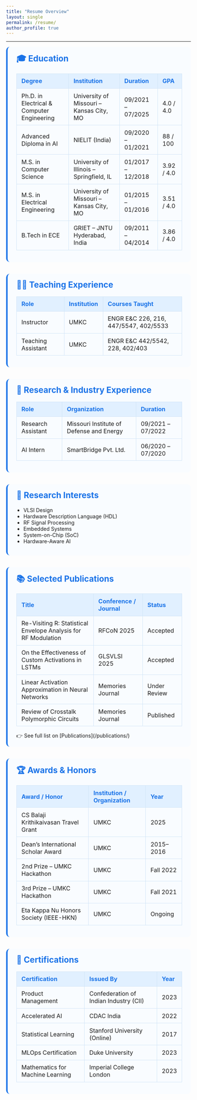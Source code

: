 ```yaml
---
title: "Resume Overview"
layout: single
permalink: /resume/
author_profile: true
---
```


<style>
  .resume-section {
    margin-bottom: 2rem;
    border-left: 4px solid #1a73e8;
    background: #f9fcff;
    padding: 1rem 1.5rem;
    border-radius: 10px;
  }

  .resume-section h2 {
    color: #1a73e8;
    margin-top: 0;
    font-size: 1.4rem;
  }

  .resume-table {
    width: 100%;
    border-collapse: collapse;
    margin-top: 0.8rem;
  }

  .resume-table th,
  .resume-table td {
    border: 1px solid #d0e4f7;
    padding: 0.6rem 0.8rem;
    text-align: left;
  }

  .resume-table th {
    background-color: #e1f0ff;
    color: #1a73e8;
  }

  .resume-table tr:hover {
    background-color: #f0f8ff;
    transition: 0.2s;
  }

  ul.research-list {
    margin-top: 0.5rem;
    padding-left: 1.2rem;
  }
</style>

---

<div class="resume-section">
  <h2>🎓 Education</h2>
  <table class="resume-table">
    <thead>
      <tr>
        <th>Degree</th>
        <th>Institution</th>
        <th>Duration</th>
        <th>GPA</th>
      </tr>
    </thead>
    <tbody>
      <tr><td>Ph.D. in Electrical & Computer Engineering</td><td>University of Missouri – Kansas City, MO</td><td>09/2021 – 07/2025</td><td>4.0 / 4.0</td></tr>
      <tr><td>Advanced Diploma in AI</td><td>NIELIT (India)</td><td>09/2020 – 01/2021</td><td>88 / 100</td></tr>
      <tr><td>M.S. in Computer Science</td><td>University of Illinois – Springfield, IL</td><td>01/2017 – 12/2018</td><td>3.92 / 4.0</td></tr>
      <tr><td>M.S. in Electrical Engineering</td><td>University of Missouri – Kansas City, MO</td><td>01/2015 – 01/2016</td><td>3.51 / 4.0</td></tr>
      <tr><td>B.Tech in ECE</td><td>GRIET – JNTU Hyderabad, India</td><td>09/2011 – 04/2014</td><td>3.86 / 4.0</td></tr>
    </tbody>
  </table>
</div>

<div class="resume-section">
  <h2>👨‍🏫 Teaching Experience</h2>
  <table class="resume-table">
    <thead>
      <tr><th>Role</th><th>Institution</th><th>Courses Taught</th></tr>
    </thead>
    <tbody>
      <tr><td>Instructor</td><td>UMKC</td><td>ENGR E&C 226, 216, 447/5547, 402/5533</td></tr>
      <tr><td>Teaching Assistant</td><td>UMKC</td><td>ENGR E&C 442/5542, 228, 402/403</td></tr>
    </tbody>
  </table>
</div>

<div class="resume-section">
  <h2>🔬 Research & Industry Experience</h2>
  <table class="resume-table">
    <thead><tr><th>Role</th><th>Organization</th><th>Duration</th></tr></thead>
    <tbody>
      <tr><td>Research Assistant</td><td>Missouri Institute of Defense and Energy</td><td>09/2021 – 07/2022</td></tr>
      <tr><td>AI Intern</td><td>SmartBridge Pvt. Ltd.</td><td>06/2020 – 07/2020</td></tr>
    </tbody>
  </table>
</div>

<div class="resume-section">
  <h2>🧠 Research Interests</h2>
  <ul class="research-list">
    <li>VLSI Design</li>
    <li>Hardware Description Language (HDL)</li>
    <li>RF Signal Processing</li>
    <li>Embedded Systems</li>
    <li>System-on-Chip (SoC)</li>
    <li>Hardware-Aware AI</li>
  </ul>
</div>

<div class="resume-section">
  <h2>📚 Selected Publications</h2>
  <table class="resume-table">
    <thead><tr><th>Title</th><th>Conference / Journal</th><th>Status</th></tr></thead>
    <tbody>
      <tr><td>Re-Visiting R: Statistical Envelope Analysis for RF Modulation</td><td>RFCoN 2025</td><td>Accepted</td></tr>
      <tr><td>On the Effectiveness of Custom Activations in LSTMs</td><td>GLSVLSI 2025</td><td>Accepted</td></tr>
      <tr><td>Linear Activation Approximation in Neural Networks</td><td>Memories Journal</td><td>Under Review</td></tr>
      <tr><td>Review of Crosstalk Polymorphic Circuits</td><td>Memories Journal</td><td>Published</td></tr>
    </tbody>
  </table>
  👉 See full list on [Publications](/publications/)
</div>

<div class="resume-section">
  <h2>🏆 Awards & Honors</h2>
  <table class="resume-table">
    <thead><tr><th>Award / Honor</th><th>Institution / Organization</th><th>Year</th></tr></thead>
    <tbody>
      <tr><td>CS Balaji Krithikaivasan Travel Grant</td><td>UMKC</td><td>2025</td></tr>
      <tr><td>Dean’s International Scholar Award</td><td>UMKC</td><td>2015–2016</td></tr>
      <tr><td>2nd Prize – UMKC Hackathon</td><td>UMKC</td><td>Fall 2022</td></tr>
      <tr><td>3rd Prize – UMKC Hackathon</td><td>UMKC</td><td>Fall 2021</td></tr>
      <tr><td>Eta Kappa Nu Honors Society (IEEE-HKN)</td><td>UMKC</td><td>Ongoing</td></tr>
    </tbody>
  </table>
</div>

<div class="resume-section">
  <h2>📜 Certifications</h2>
  <table class="resume-table">
    <thead><tr><th>Certification</th><th>Issued By</th><th>Year</th></tr></thead>
    <tbody>
      <tr><td>Product Management</td><td>Confederation of Indian Industry (CII)</td><td>2023</td></tr>
      <tr><td>Accelerated AI</td><td>CDAC India</td><td>2022</td></tr>
      <tr><td>Statistical Learning</td><td>Stanford University (Online)</td><td>2017</td></tr>
      <tr><td>MLOps Certification</td><td>Duke University</td><td>2023</td></tr>
      <tr><td>Mathematics for Machine Learning</td><td>Imperial College London</td><td>2023</td></tr>
    </tbody>
  </table>
</div>
